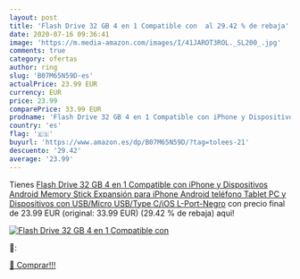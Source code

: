 ```yaml
---
layout: post
title: 'Flash Drive 32 GB 4 en 1 Compatible con  al 29.42 % de rebaja'
date: 2020-07-16 09:36:41
image: 'https://m.media-amazon.com/images/I/41JAROT3ROL._SL200_.jpg'
comments: true
category: ofertas
author: ring
slug: 'B07M65N59D-es'
actualPrice: 23.99 EUR
currency: EUR
price: 23.99
comparePrice: 33.99 EUR
prodname: 'Flash Drive 32 GB 4 en 1 Compatible con iPhone y Dispositivos Android Memory Stick Expansión para iPhone Android teléfono Tablet PC y Dispositivos con USB/Micro USB/Type C/iOS L-Port-Negro'
country: 'es'
flag: '🇪🇸'
buyurl: 'https://www.amazon.es/dp/B07M65N59D/?tag=tolees-21'
descuento: '29.42'
average: '23.99'
---
```


Tienes [Flash Drive 32 GB 4 en 1 Compatible con iPhone y Dispositivos Android Memory Stick Expansión para iPhone Android teléfono Tablet PC y Dispositivos con USB/Micro USB/Type C/iOS L-Port-Negro](https://www.amazon.es/dp/B07M65N59D/?tag=tolees-21) con precio final de  23.99 EUR (original: 33.99 EUR) (29.42 %  de rebaja) aqui!

[![Flash Drive 32 GB 4 en 1 Compatible con ](https://m.media-amazon.com/images/I/41JAROT3ROL._SL200_.jpg)](https://www.amazon.es/dp/B07M65N59D/?tag=tolees-21)

🔎:


[🛒 Comprar!!!](https://www.amazon.es/dp/B07M65N59D/?tag=tolees-21)
